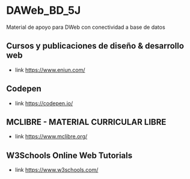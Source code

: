 # DAWeb_BD_5J
Material de apoyo para DWeb con conectividad a base de datos

## Cursos y publicaciones de diseño & desarrollo web
- link https://www.eniun.com/
## Codepen
- link https://codepen.io/
## MCLIBRE - MATERIAL CURRICULAR LIBRE
- link https://www.mclibre.org/
## W3Schools Online Web Tutorials
- link https://www.w3schools.com/
